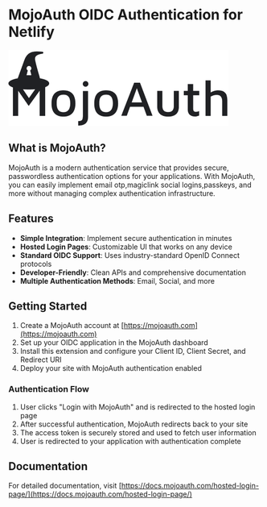 # MojoAuth OIDC Authentication for Netlify

![MojoAuth Logo](/assets/mojoauth-logo.png)

## What is MojoAuth?

MojoAuth is a modern authentication service that provides secure, passwordless authentication options for your applications. With MojoAuth, you can easily implement email otp,magiclink social logins,passkeys, and more without managing complex authentication infrastructure.

## Features

- **Simple Integration**: Implement secure authentication in minutes
- **Hosted Login Pages**: Customizable UI that works on any device
- **Standard OIDC Support**: Uses industry-standard OpenID Connect protocols
- **Developer-Friendly**: Clean APIs and comprehensive documentation
- **Multiple Authentication Methods**: Email, Social, and more

## Getting Started

1. Create a MojoAuth account at [https://mojoauth.com](https://mojoauth.com)
2. Set up your OIDC application in the MojoAuth dashboard
3. Install this extension and configure your Client ID, Client Secret, and Redirect URI
4. Deploy your site with MojoAuth authentication enabled


### Authentication Flow

1. User clicks "Login with MojoAuth" and is redirected to the hosted login page
2. After successful authentication, MojoAuth redirects back to your site
3. The access token is securely stored and used to fetch user information
4. User is redirected to your application with authentication complete

## Documentation

For detailed documentation, visit [https://docs.mojoauth.com/hosted-login-page/](https://docs.mojoauth.com/hosted-login-page/)

